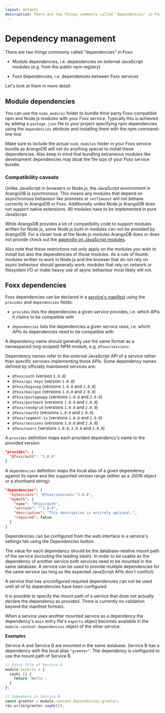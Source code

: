 ```yaml
---
layout: default
description: There are two things commonly called "dependencies" in Foxx
---
```

Dependency management
=====================

There are two things commonly called "dependencies" in Foxx:

* Module dependencies, i.e. dependencies on external JavaScript modules (e.g. from the public npm registry)

* Foxx dependencies, i.e. dependencies between Foxx services

Let's look at them in more detail:

Module dependencies
-------------------

You can use the `node_modules` folder to bundle third-party Foxx-compatible npm and Node.js modules with your Foxx service. Typically this is achieved by adding a `package.json` file to your project specifying npm dependencies using the `dependencies` attribute and installing them with the npm command-line tool.

Make sure to include the actual `node_modules` folder in your Foxx service bundle as ArangoDB will not do anything special to install these dependencies. Also keep in mind that bundling extraneous modules like development dependencies may bloat the file size of your Foxx service bundle.

### Compatibility caveats

Unlike JavaScript in browsers or Node.js, the JavaScript environment in ArangoDB is synchronous. This means any modules that depend on asynchronous behaviour like promises or `setTimeout` will not behave correctly in ArangoDB or Foxx. Additionally unlike Node.js ArangoDB does not support native extensions. All modules have to be implemented in pure JavaScript.

While ArangoDB provides a lot of compatibility code to support modules written for Node.js, some Node.js built-in modules can not be provided by ArangoDB. For a closer look at the Node.js modules ArangoDB does or does not provide check out the [appendix on JavaScript modules](appendix-java-script-modules.html).

Also note that these restrictions not only apply on the modules you wish to install but also the dependencies of those modules. As a rule of thumb: modules written to work in Node.js and the browser that do not rely on async behaviour should generally work; modules that rely on network or filesystem I/O or make heavy use of async behaviour most likely will not.

Foxx dependencies
-----------------

Foxx dependencies can be declared in a [service's manifest](foxx-manifest.html) using the `provides` and `dependencies` fields:

* `provides` lists the dependencies a given service provides, i.e. which APIs it claims to be compatible with

* `dependencies` lists the dependencies a given service uses, i.e. which APIs its dependencies need to be compatible with

A dependency name should generally use the same format as a namespaced (org-scoped) NPM module, e.g. `@foxx/sessions`.

Dependency names refer to the external JavaScript API of a service rather than specific services implementing those APIs. Some dependency names defined by officially maintained services are:

* `@foxx/auth` (version `1.0.0`)
* `@foxx/api-keys` (version `1.0.0`)
* `@foxx/bugsnag` (versions `1.0.0` and `2.0.0`)
* `@foxx/mailgun` (versions `1.0.0` and `2.0.0`)
* `@foxx/postageapp` (versions `1.0.0` and `2.0.0`)
* `@foxx/postmark` (versions `1.0.0` and `2.0.0`)
* `@foxx/sendgrid` (versions `1.0.0` and `2.0.0`)
* `@foxx/oauth2` (versions `1.0.0` and `2.0.0`)
* `@foxx/segment-io` (versions `1.0.0` and `2.0.0`)
* `@foxx/sessions` (versions `1.0.0` and `2.0.0`)
* `@foxx/users` (versions `1.0.0`, `2.0.0` and `3.0.0`)

A `provides` definition maps each provided dependency's name to the provided version:

```json
"provides": {
  "@foxx/auth": "1.0.0"
}
```

A `dependencies` definition maps the local alias of a given dependency against its name and the supported version range (either as a JSON object or a shorthand string):

```json
"dependencies": {
  "mySessions": "@foxx/sessions:^2.0.0",
  "myAuth": {
    "name": "@foxx/auth",
    "version": "^1.0.0",
    "description": "This description is entirely optional.",
    "required": false
  }
}
```

Dependencies can be configured from the web interface in a service's settings tab using the *Dependencies* button.

The value for each dependency should be the database-relative mount path of the service (including the leading slash). In order to be usable as the dependency of another service both services need to be mounted in the same database. A service can be used to provide multiple dependencies for the same service (as long as the expected JavaScript APIs don't conflict).

A service that has unconfigured required dependencies can not be used until all of its dependencies have been configured.

It is possible to specify the mount path of a service that does not actually declare the dependency as provided. There is currently no validation beyond the manifest formats.

When a service uses another mounted service as a dependency the dependency's `main` entry file's `exports` object becomes available in the `module.context.dependencies` object of the other service:

**Examples**

Service A and Service B are mounted in the same database.
Service B has a dependency with the local alias `"greeter"`.
The dependency is configured to use the mount path of Service B.

```js
// Entry file of Service A
module.exports = {
  sayHi () {
    return 'Hello';
  }
};

// Somewhere in Service B
const greeter = module.context.dependencies.greeter;
res.write(greeter.sayHi());
```

